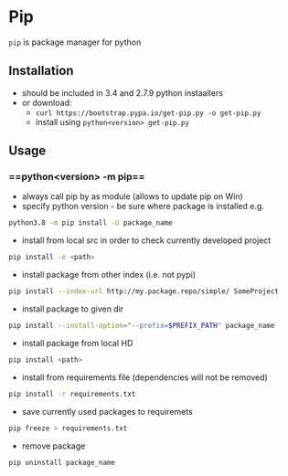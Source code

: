 # Pip
`pip` is package manager for python
## Installation
* should be included in 3.4 and 2.7.9 python instaallers
* or download: 
	* `curl https://bootstrap.pypa.io/get-pip.py -o get-pip.py`
	* install using `python<version> get-pip.py`
## Usage
### ==python\<version> -m pip==
* always call pip by as module (allows to update pip on Win)
* specify python version - be sure where package is installed e.g.
```bash
python3.8 -m pip install -U package_name
```
* install from local src in order to check currently developed project
```bash
pip install -e <path>
```
* install package from other index (i.e. not pypi)
```bash
pip install --index-url http://my.package.repo/simple/ SomeProject
```
* install package to given dir
```bash
pip install --install-option="--prefix=$PREFIX_PATH" package_name
```
* install package from local HD
```bash
pip install <path>
```
* install from requirements file (dependencies will not be removed)
```bash
pip install -r requirements.txt
```
* save currently used packages to requiremets
```bash
pip freeze > requirements.txt
```
* remove package
```bash
pip uninstall package_name
```

<!--stackedit_data:
eyJoaXN0b3J5IjpbMzgwNTQwOTNdfQ==
-->